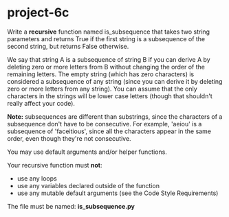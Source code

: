 # project-6c

Write a **recursive** function named is_subsequence that takes two string parameters and returns True if the first string is a subsequence of the second string, but returns False otherwise.

We say that string A is a subsequence of string B if you can derive A by deleting zero or more letters from B without changing the order of the remaining letters. The empty string (which has zero characters) is considered a subsequence of any string (since you can derive it by deleting zero or more letters from any string). You can assume that the only characters in the strings will be lower case letters (though that shouldn't really affect your code).

**Note:** subsequences are different than substrings, since the characters of a subsequence don't have to be consecutive. For example, 'aeiou' is a subsequence of 'faceitious', since all the characters appear in the same order, even though they're not consecutive.

You may use default arguments and/or helper functions.

Your recursive function must **not**:
* use any loops
* use any variables declared outside of the function
* use any mutable default arguments (see the Code Style Requirements)

The file must be named: **is_subsequence.py**
